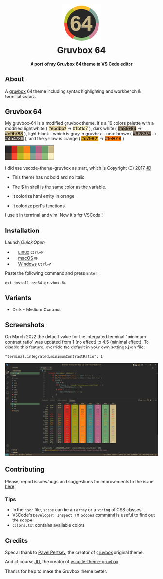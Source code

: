 <!--
Filename: README.md
Author: Olivier Sirol <czo@free.fr>
License: GPL-2.0 (http://www.gnu.org/copyleft)
File Created: nov. 2021
Last Modified: jeudi 05 mai 2022, 12:54
Edit Time: 0:42:01
$Id:$
-->

<h1 align="center">
  <br>
  <a href="https://marketplace.visualstudio.com/items?itemName=czo64.gruvbox-64">
    <img src="store/icon.png">
  </a>
  <br>
  Gruvbox 64
  <br>
</h1>

<h4 align="center">A port of my Gruvbox 64 theme to VS Code editor</h4>


## About

A [gruvbox](https://github.com/morhetz/gruvbox) 64 theme including syntax highlighting and workbench & terminal colors.

## Gruvbox 64

My gruvbox-64 is a modified gruvbox theme.
It's a 16 colors palette with a modified light white ( <span style="color:black; background-color:#ebdbb2">#ebdbb2</span> ->
<span style="color:black; background-color:#fbf1c7">#fbf1c7</span>
), dark white (
<span style="color:black; background-color:#a89984">#a89984</span> -> 
<span style="color:black; background-color:#c9b788">#c9b788</span>
), light black - which is gray in gruvbox - near brown (
<span style="color:black; background-color:#928374">#928374</span> -> 
<span style="color:white; background-color:#4a4239">#4a4239</span>
), and the yellow is orange (
<span style="color:black; background-color:#d79921">#d79921</span> -> 
<span style="color:black; background-color:#fe8019">#fe8019</span>
)


![16colors](store/16colors.png)

I did use vscode-theme-gruvbox as start, which is Copyright (C) 2017 [JD](https://github.com/jdinhify)

- This theme has no bold and no italic. 

- The $ in shell is the same color as the variable.

- It colorize html entity in orange

- It colorize perl's functions

I use it in terminal and vim. Now it's for VSCode !

## Installation

Launch *Quick Open*

  - <img src="https://www.kernel.org/theme/images/logos/favicon.png" width=16 height=16/> <a href="https://code.visualstudio.com/shortcuts/keyboard-shortcuts-linux.pdf">Linux</a> `Ctrl+P`
  - <img src="https://developer.apple.com/favicon.ico" width=16 height=16/> <a href="https://code.visualstudio.com/shortcuts/keyboard-shortcuts-macos.pdf">macOS</a> `⌘P`
  - <img src="https://www.microsoft.com/favicon.ico" width=16 height=16/> <a href="https://code.visualstudio.com/shortcuts/keyboard-shortcuts-windows.pdf">Windows</a> `Ctrl+P`

Paste the following command and press `Enter`:

```
ext install czo64.gruvbox-64
```

## Variants

-   Dark - Medium Contrast

## Screenshots

On March 2022 the default value for the integrated terminal "minimum contrast ratio" was updated from 1 (no effect) to 4.5 (minimal effect). To disable this feature, override the default in your own settings.json file:

    "terminal.integrated.minimumContrastRatio": 1

![screenshots](store/screenshots.jpg)

## Contributing

Please, report issues/bugs and suggestions for improvements to the issue [here](https://github.com/czodroid/vscode-theme-gruvbox-64/issues).

### Tips

-   In the `json` file, `scope` can be an `array` or a `string` of CSS classes
-   VSCode's `Developer: Inspect TM Scopes` command is useful to find out the scope
-   `colors.txt` contains available colors


## Credits

Special thank to [Pavel Pertsev](https://github.com/morhetz), the creator of [gruvbox](https://github.com/morhetz/gruvbox) original theme.

And of course [JD](https://github.com/jdinhify), the creator of [vscode-theme-gruvbox](https://github.com/jdinhify/vscode-theme-gruvbox)

Thanks for help to make the Gruvbox theme better.


